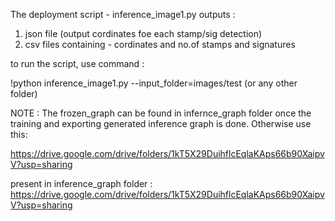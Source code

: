 The deployment script - inference_image1.py outputs :
1. json file (output cordinates foe each stamp/sig detection)
2. csv files containing - cordinates and no.of stamps and signatures



to run the script, use command :

!python inference_image1.py --input_folder=images/test               (or any other folder)


NOTE : The frozen_graph can be found in infernce_graph folder once the training and exporting generated inference graph is done.
Otherwise use this:

https://drive.google.com/drive/folders/1kT5X29DuihflcEqlaKAps66b90XaipvV?usp=sharing

present in inference_graph folder :
https://drive.google.com/drive/folders/1kT5X29DuihflcEqlaKAps66b90XaipvV?usp=sharing
